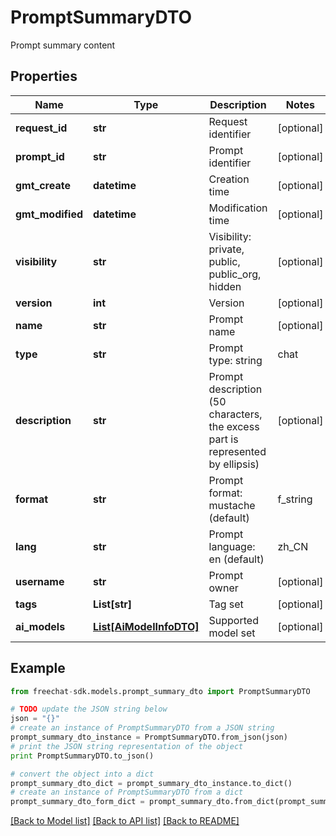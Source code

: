 # PromptSummaryDTO

Prompt summary content

## Properties
Name | Type | Description | Notes
------------ | ------------- | ------------- | -------------
**request_id** | **str** | Request identifier | [optional] 
**prompt_id** | **str** | Prompt identifier | [optional] 
**gmt_create** | **datetime** | Creation time | [optional] 
**gmt_modified** | **datetime** | Modification time | [optional] 
**visibility** | **str** | Visibility: private, public, public_org, hidden | [optional] 
**version** | **int** | Version | [optional] 
**name** | **str** | Prompt name | [optional] 
**type** | **str** | Prompt type: string | chat | [optional] 
**description** | **str** | Prompt description (50 characters, the excess part is represented by ellipsis) | [optional] 
**format** | **str** | Prompt format: mustache (default) | f_string | [optional] 
**lang** | **str** | Prompt language: en (default) | zh_CN | ... | [optional] 
**username** | **str** | Prompt owner | [optional] 
**tags** | **List[str]** | Tag set | [optional] 
**ai_models** | [**List[AiModelInfoDTO]**](AiModelInfoDTO.md) | Supported model set | [optional] 

## Example

```python
from freechat-sdk.models.prompt_summary_dto import PromptSummaryDTO

# TODO update the JSON string below
json = "{}"
# create an instance of PromptSummaryDTO from a JSON string
prompt_summary_dto_instance = PromptSummaryDTO.from_json(json)
# print the JSON string representation of the object
print PromptSummaryDTO.to_json()

# convert the object into a dict
prompt_summary_dto_dict = prompt_summary_dto_instance.to_dict()
# create an instance of PromptSummaryDTO from a dict
prompt_summary_dto_form_dict = prompt_summary_dto.from_dict(prompt_summary_dto_dict)
```
[[Back to Model list]](../README.md#documentation-for-models) [[Back to API list]](../README.md#documentation-for-api-endpoints) [[Back to README]](../README.md)


